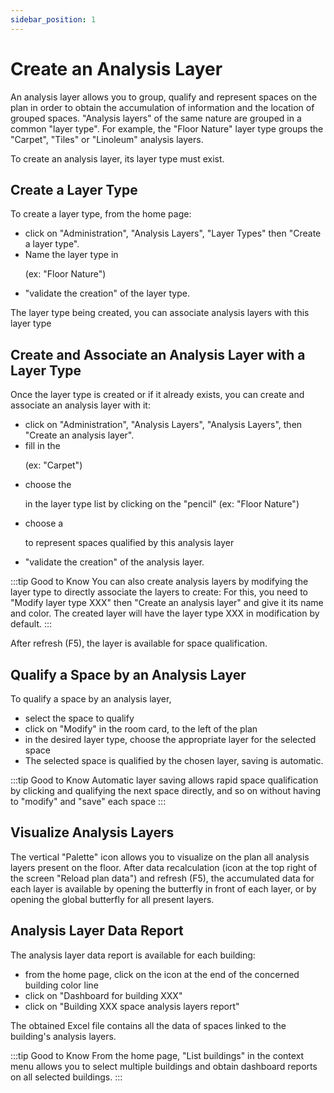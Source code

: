 ```yaml
---
sidebar_position: 1
---
```

# Create an Analysis Layer

An analysis layer allows you to group, qualify and represent spaces on the plan in order to obtain the accumulation of information and the location of grouped spaces.
"Analysis layers" of the same nature are grouped in a common "layer type".
For example, the "Floor Nature" layer type groups the "Carpet", "Tiles" or "Linoleum" analysis layers.

To create an analysis layer, its layer type must exist.

<Youtube code="VLsTcHnafyw"/>

## Create a Layer Type

To create a layer type, from the home page:

-   click on "Administration", "Analysis Layers", "Layer Types" then "Create a layer type".
-   Name the layer type in <P code="dimensionType:name" /> (ex: "Floor Nature")
-   "validate the creation" of the layer type.

The layer type being created, you can associate analysis layers with this layer type

## Create and Associate an Analysis Layer with a Layer Type

Once the layer type is created or if it already exists, you can create and associate an analysis layer with it:

-   click on "Administration", "Analysis Layers", "Analysis Layers", then "Create an analysis layer".
-   fill in the <P code="dimension:name" /> (ex: "Carpet")
-   choose the <P code="dimension:dimensionType" /> in the layer type list by clicking on the "pencil" (ex: "Floor Nature")
-   choose a <P code="dimension:color" /> to represent spaces qualified by this analysis layer
-   "validate the creation" of the analysis layer.

:::tip Good to Know
You can also create analysis layers by modifying the layer type to directly associate the layers to create: For this, you need to "Modify layer type XXX" then "Create an analysis layer" and give it its name and color. The created layer will have the layer type XXX in modification by default.
:::

After refresh (F5), the layer is available for space qualification.

## Qualify a Space by an Analysis Layer

To qualify a space by an analysis layer,

-   select the space to qualify
-   click on "Modify" in the room card, to the left of the plan
-   in the desired layer type, choose the appropriate layer for the selected space
-   The selected space is qualified by the chosen layer, saving is automatic.

:::tip Good to Know
Automatic layer saving allows rapid space qualification by clicking and qualifying the next space directly, and so on without having to "modify" and "save" each space
:::

## Visualize Analysis Layers

The vertical "Palette" icon allows you to visualize on the plan all analysis layers present on the floor.
After data recalculation (icon at the top right of the screen "Reload plan data") and refresh (F5), the accumulated data for each layer is available by opening the butterfly in front of each layer, or by opening the global butterfly for all present layers.

## Analysis Layer Data Report

The analysis layer data report is available for each building:
-   from the home page, click on the icon at the end of the concerned building color line
-   click on "Dashboard for building XXX"
-   click on "Building XXX space analysis layers report"

The obtained Excel file contains all the data of spaces linked to the building's analysis layers.


:::tip Good to Know
From the home page, "List buildings" in the context menu allows you to select multiple buildings and obtain dashboard reports on all selected buildings.
:::

